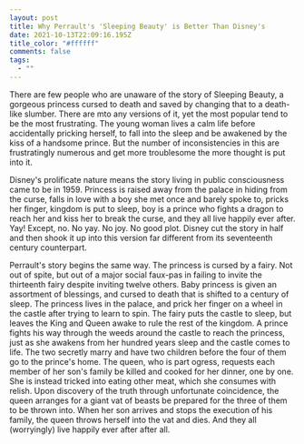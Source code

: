 ```yaml
---
layout: post
title: Why Perrault's 'Sleeping Beauty' is Better Than Disney's
date: 2021-10-13T22:09:16.195Z
title_color: "#ffffff"
comments: false
tags:
  - ""
---
```

There are few people who are unaware of the story of Sleeping Beauty, a gorgeous princess cursed to death and saved by changing that to a death-like slumber. There are mto any versions of it, yet the most popular tend to be the most frustrating. The young woman lives a calm life before accidentally pricking herself, to fall into the sleep and be awakened by the kiss of a handsome prince. But the number of inconsistencies in this are frustratingly numerous and get more troublesome the more thought is put into it.

Disney's prolificate nature means the story living in public consciousness came to be in 1959. Princess is raised away from the palace in hiding from the curse, falls in love with a boy she met once and barely spoke to, pricks her finger, kingdom is put to sleep, boy is a prince who fights a dragon to reach her and kiss her to break the curse, and they all live happily ever after. Yay! Except, no. No yay. No joy. No good plot. Disney cut the story in half and then shook it up into this version far different from its seventeenth century counterpart.

Perrault's story begins the same way. The princess is cursed by a fairy. Not out of spite, but out of a major social faux-pas in failing to invite the thirteenth fairy despite inviting twelve others. Baby princess is given an assortment of blessings, and cursed to death that is shifted to a century of sleep. The princess lives in the palace, and prick her finger on a wheel in the castle after trying to learn to spin. The fairy puts the castle to sleep, but leaves the King and Queen awake to rule the rest of the kingdom. A prince fights his way through the weeds around the castle to reach the princess, just as she awakens from her hundred years sleep and the castle comes to life. The two secretly marry and have two children before the four of them go to the prince's home. The queen, who is part ogress, requests each member of her son's family be killed and cooked for her dinner, one by one. She is instead tricked into eating other meat, which she consumes with relish. Upon discovery of the truth through unfortunate coincidence, the queen arranges for a giant vat of beasts be prepared for the three of them to be thrown into. When her son arrives and stops the execution of his family, the queen throws herself into the vat and dies. And they all (worryingly) live happily ever after after all.